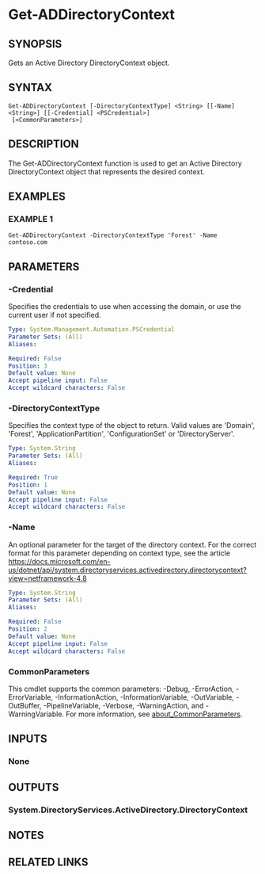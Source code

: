 
# Get-ADDirectoryContext

## SYNOPSIS
Gets an Active Directory DirectoryContext object.

## SYNTAX

```
Get-ADDirectoryContext [-DirectoryContextType] <String> [[-Name] <String>] [[-Credential] <PSCredential>]
 [<CommonParameters>]
```

## DESCRIPTION
The Get-ADDirectoryContext function is used to get an Active Directory DirectoryContext object that represents
the desired context.

## EXAMPLES

### EXAMPLE 1
```
Get-ADDirectoryContext -DirectoryContextType 'Forest' -Name contoso.com
```

## PARAMETERS

### -Credential
Specifies the credentials to use when accessing the domain, or use the current user if not specified.

```yaml
Type: System.Management.Automation.PSCredential
Parameter Sets: (All)
Aliases:

Required: False
Position: 3
Default value: None
Accept pipeline input: False
Accept wildcard characters: False
```

### -DirectoryContextType
Specifies the context type of the object to return.
Valid values are 'Domain', 'Forest',
'ApplicationPartition', 'ConfigurationSet' or 'DirectoryServer'.

```yaml
Type: System.String
Parameter Sets: (All)
Aliases:

Required: True
Position: 1
Default value: None
Accept pipeline input: False
Accept wildcard characters: False
```

### -Name
An optional parameter for the target of the directory context.
For the correct format for this parameter
depending on context type, see the article
https://docs.microsoft.com/en-us/dotnet/api/system.directoryservices.activedirectory.directorycontext?view=netframework-4.8

```yaml
Type: System.String
Parameter Sets: (All)
Aliases:

Required: False
Position: 2
Default value: None
Accept pipeline input: False
Accept wildcard characters: False
```

### CommonParameters
This cmdlet supports the common parameters: -Debug, -ErrorAction, -ErrorVariable, -InformationAction, -InformationVariable, -OutVariable, -OutBuffer, -PipelineVariable, -Verbose, -WarningAction, and -WarningVariable. For more information, see [about_CommonParameters](http://go.microsoft.com/fwlink/?LinkID=113216).

## INPUTS

### None
## OUTPUTS

### System.DirectoryServices.ActiveDirectory.DirectoryContext
## NOTES

## RELATED LINKS
